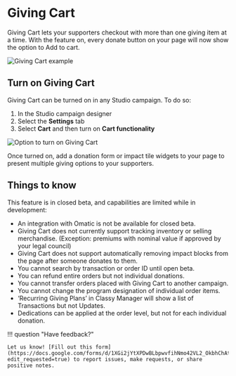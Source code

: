 # Giving Cart

Giving Cart lets your supporters checkout with more than one giving item at a time. With the feature on, every donate button on your page will now show the option to Add to cart.

![Giving Cart example](https://learn.classy.org/rs/673-DCU-558/images/Giving-cart-add-to-cart.png)

## Turn on Giving Cart

Giving Cart can be turned on in any Studio campaign. To do so:

1. In the Studio campaign designer
2. Select the **Settings** tab
3. Select **Cart** and then turn on **Cart functionality**

![Option to turn on Giving Cart](https://learn.classy.org/rs/673-DCU-558/images/Giving-cart-turn-on.png)

Once turned on, add a donation form or impact tile widgets to your page to present multiple giving options to your supporters.

## Things to know

This feature is in closed beta, and capabilities are limited while in development:

- An integration with Omatic is not be available for closed beta.
- Giving Cart does not currently support tracking inventory or selling merchandise. (Exception: premiums with nominal value if approved by your legal council)
- Giving Cart does not support automatically removing impact blocks from the page after someone donates to them.
- You cannot search by transaction or order ID until open beta.
- You can refund entire orders but not individual donations.
- You cannot transfer orders placed with Giving Cart to another campaign.
- You cannot change the program designation of individual order items.
- ‘Recurring Giving Plans’ in Classy Manager will show a list of Transactions but not Updates.
- Dedications can be applied at the order level, but not for each individual donation.

!!! question "Have feedback?"

    Let us know! [Fill out this form](https://docs.google.com/forms/d/1XGi2jYtXPDwBLbpwvfihNmo42VL2_OkbhChAtbMZQ50/viewform?edit_requested=true) to report issues, make requests, or share positive notes.
